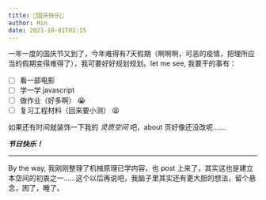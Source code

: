 ```yaml
---
title: 🎉国庆快乐🎉
author: Hin
date: 2021-10-01T02:15
---
```


一年一度的国庆节又到了，今年难得有7天假期（啊啊啊，可恶的疫情，把理所应当的假期变得难得了），我可要好好规划规划。let me see, 我要干的事有：
- [ ] 看一部电影
- [ ] 学一学 javascript
- [ ] 做作业（好多啊） 😭
- [ ] 复习工程材料（回来要小测） 😫

如果还有时间就装饰一下我的 *灵质空间* 吧，about 页好像还没改呢......

***节日快乐！***

-----

By the way, 我刚刚整理了机械原理已学内容，也 post 上来了，其实这也是建立本空间的初衷之一......这个以后再说吧，我脑子里其实还有更大胆的想法，留个悬念，困了，睡了。